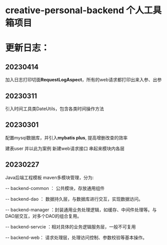 # creative-personal-backend 个人工具箱项目

# 更新日志：


## 20230414
加入日志打印切面**RequestLogAspect**，所有的web请求都打印出来入参、出参  



## 20230311
引入时间工具类DateUtils，包含各类时间操作方法   



## 20230301

配置mysql数据库，并引入**mybatis plus**, 提高增删改查的效率  

建表user 并以此为案例 新建web请求接口 串起来模块内各层  



## 20230227 

Java后端工程模板  maven多模块管理，分为:

-- backend-common ： 公共模块，存放通用组件

-- backend-dao ： 数据持久层，与数据库进行交互，实现数据访问。

-- backend-manager ：封装通用业务处理逻辑，如缓存、中间件处理等。与DAO层交互，对多个DAO的组合复用。

-- backend-servcie ：相对具体的业务逻辑服务层，一般不可复用

-- backend-web： 请求处理层，处理访问控制、参数校验等基本操作。




